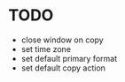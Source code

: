 # TODO

- close window on copy
- set time zone
- set default primary format
- set default copy action
